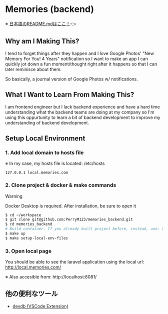 # Memories (backend)

※ [日本語のREADME.mdはここ！](./../README.md)👈

## Why am I Making This?
I tend to forget things after they happen and I love Google Photos' "New Memory For You! 4 Years" notification so I want to make an app I can quickly jot down a fun moment/thought right after it happens so that I can later reminisce about them.

So basically, a journal version of Google Photos w/ notifications.

## What I Want to Learn From Making This?

I am frontend engineer but I lack backend experience and have a hard time understanding what the backend teams are doing at my company so I'm using this oppurtunity to learn a bit of backend development to improve my understanding of backend development.

## Setup Local Environment

### 1. Add local domain to hosts file

※ In my case, my hosts file is located: /etc/hosts

```
127.0.0.1 local.memories.com
```

### 2. Clone project & docker & make commands

> [!WARNING]
> Docker Desktop is required. After installation, be sure to open it

```sh
$ cd ~/workspace
$ git clone git@github.com:PerryM123/memories_backend.git
$ cd memories_backend
# Build container. If you already built project before, instead, use: $ make up-with-build 
$ make up
$ make setup-local-env-files
```

### 3. Open local page

You should be able to see the laravel application using the local url: http://local.memories.com/

※ Also accesible from: http://localhost:8081/

## 他の便利なツール

- [devdb (VSCode Extension)](https://github.com/damms005/devdb-vscode)
